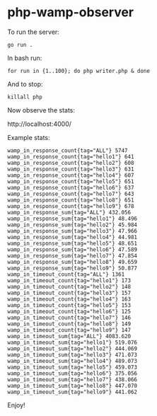 # php-wamp-observer

To run the server:

    go run .

In bash run:

    for run in {1..100}; do php writer.php & done

And to stop:

    killall php

Now observe the stats:

http://localhost:4000/

Example stats:

    wamp_in_response_count{tag="ALL"} 5747
    wamp_in_response_count{tag="hello1"} 641
    wamp_in_response_count{tag="hello2"} 608
    wamp_in_response_count{tag="hello3"} 631
    wamp_in_response_count{tag="hello4"} 607
    wamp_in_response_count{tag="hello5"} 651
    wamp_in_response_count{tag="hello6"} 637
    wamp_in_response_count{tag="hello7"} 643
    wamp_in_response_count{tag="hello8"} 651
    wamp_in_response_count{tag="hello9"} 678
    wamp_in_response_sum{tag="ALL"} 432.056
    wamp_in_response_sum{tag="hello1"} 48.496
    wamp_in_response_sum{tag="hello2"} 45.984
    wamp_in_response_sum{tag="hello3"} 47.966
    wamp_in_response_sum{tag="hello4"} 44.981
    wamp_in_response_sum{tag="hello5"} 48.651
    wamp_in_response_sum{tag="hello6"} 47.589
    wamp_in_response_sum{tag="hello7"} 47.854
    wamp_in_response_sum{tag="hello8"} 49.659
    wamp_in_response_sum{tag="hello9"} 50.877
    wamp_in_timeout_count{tag="ALL"} 1361
    wamp_in_timeout_count{tag="hello1"} 173
    wamp_in_timeout_count{tag="hello2"} 148
    wamp_in_timeout_count{tag="hello3"} 157
    wamp_in_timeout_count{tag="hello4"} 163
    wamp_in_timeout_count{tag="hello5"} 153
    wamp_in_timeout_count{tag="hello6"} 125
    wamp_in_timeout_count{tag="hello7"} 146
    wamp_in_timeout_count{tag="hello8"} 149
    wamp_in_timeout_count{tag="hello9"} 147
    wamp_in_timeout_sum{tag="ALL"} 4083.620
    wamp_in_timeout_sum{tag="hello1"} 519.076
    wamp_in_timeout_sum{tag="hello2"} 444.069
    wamp_in_timeout_sum{tag="hello3"} 471.073
    wamp_in_timeout_sum{tag="hello4"} 489.073
    wamp_in_timeout_sum{tag="hello5"} 459.073
    wamp_in_timeout_sum{tag="hello6"} 375.056
    wamp_in_timeout_sum{tag="hello7"} 438.066
    wamp_in_timeout_sum{tag="hello8"} 447.070
    wamp_in_timeout_sum{tag="hello9"} 441.062

Enjoy!